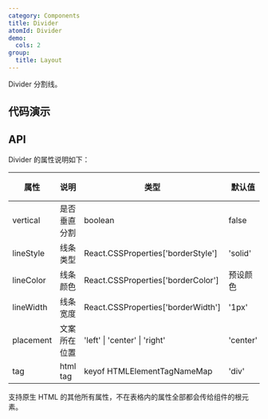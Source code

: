 ```yaml
---
category: Components
title: Divider
atomId: Divider
demo:
  cols: 2
group:
  title: Layout
---
```


Divider 分割线。

## 代码演示

<!-- prettier-ignore -->
<code src="./demo/basic.tsx"></code>
<code src="./demo/text.tsx"></code>
<code src="./demo/style.tsx"></code>
<code src="./demo/vertical.tsx"></code>

## API

Divider 的属性说明如下：

| 属性      | 说明         | 类型                               | 默认值   | 版本 |
| --------- | ------------ | ---------------------------------- | -------- | ---- |
| vertical  | 是否垂直分割 | boolean                            | false    | --   |
| lineStyle | 线条类型     | React.CSSProperties['borderStyle'] | 'solid'  | --   |
| lineColor | 线条颜色     | React.CSSProperties['borderColor'] | 预设颜色 | --   |
| lineWidth | 线条宽度     | React.CSSProperties['borderWidth'] | '1px'    | --   |
| placement | 文案所在位置 | 'left' \| 'center' \| 'right'      | 'center' | --   |
| tag       | html tag     | keyof HTMLElementTagNameMap        | 'div'    | --   |

支持原生 HTML 的其他所有属性，不在表格内的属性全部都会传给组件的根元素。
